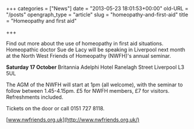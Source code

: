 +++
categories = ["News"]
date = "2013-05-23 18:01:53+00:00"
old-URL = "/posts"
opengraph_type = "article"
slug = "homeopathy-and-first-aid"
title = "Homeopathy and first aid"

+++

Find out more about the use of homeopathy in first aid situations. Homeopathic doctor Sue de Lacy will be speaking in Liverpool next month at the North West Friends of Homeopathy (NWFH)'s annual seminar.

**Saturday 17 October**
Britannia Adelphi Hotel
Ranelagh Street
Liverpool L3 5UL

The AGM of the NWFH will start at 1pm (all welcome), with the seminar to follow between 1.45-4.15pm. £5 for NWFH members, £7 for visitors. Refreshments included.

Tickets on the door or call 0151 727 8118.

[www.nwfriends.org.uk](http://www.nwfriends.org.uk/)
